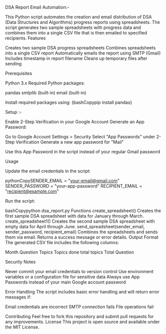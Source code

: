 DSA Report Email Automation:-

This Python script automates the creation and email distribution of DSA (Data Structures and Algorithms) progress reports using spreadsheets. The script generates two sample spreadsheets with progress data and combines them into a single CSV file that is then emailed to specified recipients.
Features

Creates two sample DSA progress spreadsheets
Combines spreadsheets into a single CSV report
Automatically emails the report using SMTP (Gmail)
Includes timestamp in report filename
Cleans up temporary files after sending

Prerequisites

Python 3.x
Required Python packages:

pandas
smtplib (built-in)
email (built-in)



Install required packages using:
 {bashCopypip install pandas}

Setup :-

Enable 2-Step Verification in your Google Account
Generate an App Password:

Go to Google Account Settings > Security
Select "App Passwords" under 2-Step Verification
Generate a new app password for "Mail"


Use this App Password in the script instead of your regular Gmail password

Usage

Update the email credentials in the script:

pythonCopySENDER_EMAIL = "your-email@gmail.com"
SENDER_PASSWORD = "your-app-password"
RECIPIENT_EMAIL = "recipient@example.com"

Run the script:

bashCopypython dsa_report.py
Functions
create_spreadsheet()
Creates the first sample DSA spreadsheet with data for January through March.
create_spreadsheet1()
Creates the second sample DSA spreadsheet with empty data for April through June.
send_spreadsheet(sender_email, sender_password, recipient_email)
Combines the spreadsheets and sends them via email. Returns a success message or error details.
Output Format
The generated CSV file includes the following columns:

Month
Question
Topics
Topics done
total topics
Total Question

Security Notes

Never commit your email credentials to version control
Use environment variables or a configuration file for sensitive data
Always use App Passwords instead of your main Google account password

Error Handling
The script includes basic error handling and will return error messages if:

Email credentials are incorrect
SMTP connection fails
File operations fail

Contributing
Feel free to fork this repository and submit pull requests for any improvements.
License
This project is open source and available under the MIT License.
